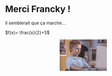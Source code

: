 # Merci Francky !

Il semblerait que ça marche...

$f(x)= \frac{x}{2}+5$


<p align="center">
<img src="data/tenor.gif" width='30%' />
</p>